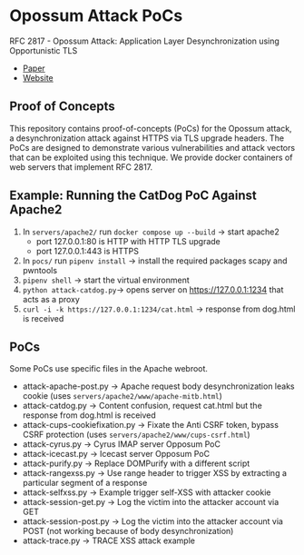 
# Opossum Attack PoCs
RFC 2817 - Opossum Attack: Application Layer Desynchronization using Opportunistic TLS

- [Paper](https://opossum-attack.com/opossum.pdf)
- [Website](https://opossum-attack.com/)


## Proof of Concepts
This repository contains proof-of-concepts (PoCs) for the Opossum attack, a desynchronization attack against HTTPS via TLS upgrade headers. 
The PoCs are designed to demonstrate various vulnerabilities and attack vectors that can be exploited using this technique. We provide docker
containers of web servers that implement RFC 2817. 


## Example: Running the CatDog PoC Against Apache2
1. In `servers/apache2/` run `docker compose up --build` -> start apache2
    - port 127.0.0.1:80 is HTTP with HTTP TLS upgrade
    - port 127.0.0.1:443 is HTTPS
1. In `pocs/` run `pipenv install` -> install the required packages scapy and pwntools
1. `pipenv shell` -> start the virtual environment
1. `python attack-catdog.py`-> opens server on https://127.0.0.1:1234 that acts as a proxy
1. `curl -i -k https://127.0.0.1:1234/cat.html` -> response from dog.html is received

## PoCs

Some PoCs use specific files in the Apache webroot. 

- attack-apache-post.py -> Apache request body desynchronization leaks cookie (uses `servers/apache2/www/apache-mitb.html`)
- attack-catdog.py -> Content confusion, request cat.html but the response from dog.html is received
- attack-cups-cookiefixation.py -> Fixate the Anti CSRF token, bypass CSRF protection (uses `servers/apache2/www/cups-csrf.html`)
- attack-cyrus.py -> Cyrus IMAP server Opposum PoC
- attack-icecast.py -> Icecast server Opposum PoC
- attack-purify.py -> Replace DOMPurify with a different script
- attack-rangexss.py -> Use range header to trigger XSS by extracting a particular segment of a response
- attack-selfxss.py -> Example trigger self-XSS with attacker cookie
- attack-session-get.py -> Log the victim into the attacker account via GET
- attack-session-post.py -> Log the victim into the attacker account via POST (not working because of body desynchronization)
- attack-trace.py -> TRACE XSS attack example
